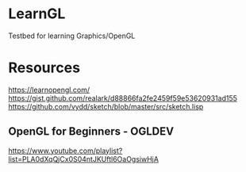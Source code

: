 # LearnGL

Testbed for learning Graphics/OpenGL

# Resources

https://learnopengl.com/
https://gist.github.com/realark/d88866fa2fe2459f59e53620931ad155
https://github.com/vydd/sketch/blob/master/src/sketch.lisp

## OpenGL for Beginners - OGLDEV
https://www.youtube.com/playlist?list=PLA0dXqQjCx0S04ntJKUftl6OaOgsiwHjA
